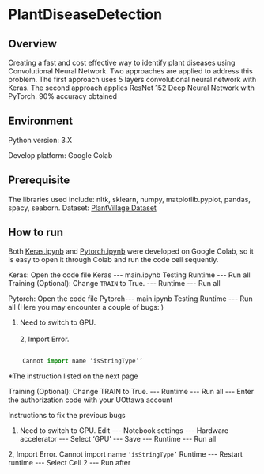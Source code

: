# PlantDiseaseDetection

## Overview
Creating a fast and cost effective way to identify plant diseases using Convolutional Neural Network. Two approaches are applied to address this problem. The first approach uses 5 layers convolutional neural network with Keras. The second approach applies ResNet 152 Deep Neural Network with PyTorch. 90% accuracy obtained

## Environment
Python version: 3.X

Develop platform: Google Colab

## Prerequisite
The libraries used include: nltk, sklearn, numpy, matplotlib.pyplot, pandas, spacy, seaborn.
Dataset: [PlantVillage Dataset](https://www.kaggle.com/emmarex/plantdisease)

## How to run
Both [Keras.ipynb](https://github.com/damien2012eng/PlantDiseaseDetection/blob/main/Keras.ipynb) and [Pytorch.ipynb](https://github.com/damien2012eng/PlantDiseaseDetection/blob/main/Pytorch.ipynb) were developed on Google Colab, so it is easy to open it through Colab and run the code cell sequently.

Keras:
Open the code file
Keras --- main.ipynb
Testing
Runtime --- Run all
Training (Optional):
Change `TRAIN` to True. --- Runtime --- Run all

Pytorch:
Open the code file
Pytorch--- main.ipynb
Testing
Runtime --- Run all
(Here you may encounter a couple of bugs: )
1. Need to switch to GPU.
<br><br>
2, Import Error.
``` Python
   
    Cannot import name ‘isStringType’’
```
*The instruction listed on the next page

Training (Optional):
Change TRAIN to True. --- Runtime --- Run all --- Enter the authorization code with your UOttawa account




Instructions to fix the previous bugs
1. Need to switch to GPU.
Edit --- Notebook settings --- Hardware accelerator --- Select ‘GPU’ --- Save --- Runtime ---
Run all

2, Import Error. Cannot import name ``‘isStringType’``
Runtime --- Restart runtime --- Select Cell 2 --- Run after
